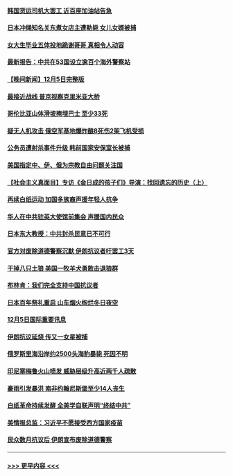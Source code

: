 #### [韩国货运司机大罢工 近百座加油站告急](../pages/prog202/a103591636.md?t=12061901) 
#### [日本冲绳知名关东煮女店主遭勒毙 女儿女婿被捕](../pages/prog202/a103591619.md?t=12061901) 
#### [女大生毕业五体投地跪谢哥哥 真相令人动容](../pages/prog202/a103591567.md?t=12061901) 
#### [最新报告：中共在53国设立逾百个海外警察站](../pages/prog202/a103591589.md?t=12061901) 
#### [【晚间新闻】12月5日完整版](../pages/prog202/a103591420.md?t=12061901) 
#### [最接近战线 普京视察克里米亚大桥](../pages/prog202/a103591454.md?t=12061901) 
#### [哥伦比亚山体滑坡掩埋巴士 至少33死](../pages/prog202/a103591422.md?t=12061901) 
#### [疑无人机攻击 俄空军基地爆炸酿8死伤2架飞机受损](../pages/prog202/a103591399.md?t=12061901) 
#### [公务员遭射杀事件升级 韩前国家安保室长被捕](../pages/prog202/a103591394.md?t=12061901) 
#### [美国指定中、伊、俄为宗教自由问题关注国](../pages/prog202/a103591257.md?t=12061901) 
#### [【社会主义真面目】专访《金日成的孩子们》导演：找回遗忘的历史（上）](../pages/prog202/a103591121.md?t=12061901) 
#### [再续白纸运动 加国多族裔声援年轻人抗争](../pages/prog202/a103591115.md?t=12061901) 
#### [华人在中共驻英大使馆前集会 声援国内民众](../pages/prog202/a103591111.md?t=12061901) 
#### [日本东大教授：中共封杀民意已不可行](../pages/prog202/a103591109.md?t=12061901) 
#### [官方对废除道德警察沉默 伊朗抗议者吁罢工3天](../pages/prog202/a103591039.md?t=12061901) 
#### [干掉八只土狼 美国一牧羊犬勇敢击退狼群](../pages/prog202/a103591035.md?t=12061901) 
#### [布林肯：我们完全支持中国抗议者](../pages/prog202/a103591030.md?t=12061901) 
#### [日本百年祭礼重启 山车烟火绚烂冬日夜空](../pages/prog202/a103591058.md?t=12061901) 
#### [12月5日国际重要讯息](../pages/prog202/a103591047.md?t=12061901) 
#### [伊朗抗议延烧 传又一女星被捕](../pages/prog202/a103590971.md?t=12061901) 
#### [俄罗斯里海沿岸约2500头海豹暴毙 死因不明](../pages/prog202/a103590953.md?t=12061901) 
#### [印尼塞梅鲁火山喷发 威胁层级升高近两千人疏散](../pages/prog202/a103590897.md?t=12061901) 
#### [豪雨引发暴洪 南非约翰尼斯堡至少14人丧生](../pages/prog202/a103590881.md?t=12061901) 
#### [白纸革命持续发酵 全美学自联声明“终结中共”](../pages/prog202/a103590845.md?t=12061901) 
#### [美情报总监：习近平不愿接受西方国家疫苗](../pages/prog202/a103590848.md?t=12061901) 
#### [民众数月抗议后 伊朗宣布废除道德警察](../pages/prog202/a103590741.md?t=12061901) 

----
#### [ >>> 更早内容 <<< ](../indexes/prog202-earlier.md)
